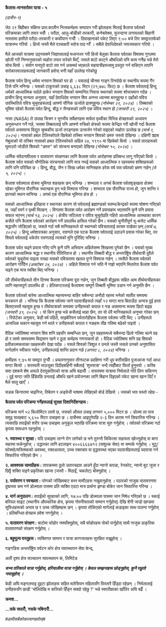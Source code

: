 **कैलास-मानसरोवर यात्रा - ५**

*(दार्चेन-१)*

जेठ २९ बिहीबार संक्षिप्त प्रात:कालीन नित्यकर्महरू सम्पादन गरी झोलाहरू मिलाई कैलास
पर्वतको परिक्रमाका लागि तयार भयौँ । परौठा, आलु-बोडीको तरकारी, कर्नफ्लेक्स,
फुरन्दाना लगायतको बिहानी नास्तामा हामीले परौठा-तरकारी र कफीपान गर्‍यौँ ।
दिवाखानाको पकेट लिएर ९:०० बजे तिर यमद्वारतर्फको यात्रारम्भ गरियो । हिजो जस्तै मैले
पञ्चाक्षरी स्तोत्र पाठ गरेँ । सबैले देवाधिदेवको जयजयकार गरियो ।

मैले आजको यात्रामा उठ्नसक्ने जिज्ञासालाई मध्यनजर गरी हिजो बेलुका कैलास पर्वतका
विषयमा गुगलमा खोजी गरी निम्नानुसारको व्यहोरा तयार पारेको थिएँ, जसले बाटो काट्ने
औषधिको पनि काम गर्नेछ भन्ने मेरो सोच थियो । संयोग घनपुरो बाटो तय गर्न असमर्थ
भएकाले सहयात्रीहरूसामु प्रस्तुत गर्न सकिएन तापनि सरोकारवालाहरूलाई जानकारी हवोस्
भनी यहाँ उल्लेख गरेकोछु

कैलाश पर्वत हिन्दू धर्ममा भगवान शिवको घर हो । यसलाई चीनमा गाङ्ग रिनपोछे वा
स्थानीय रूपमा गैंग टिसे पनि भनिन्छ । यसको टाकुराको उचाइ ६,६३८ मिटर (२१,७७८ फिट)
छ । कैलाश पर्वतलाई हिन्दू धर्मको आध्यात्मिक पर्दाले ढाकेर भगवान शिवको सम्मानित
निवास स्थानको रूपमा शोभायमान गर्दछ । प्राचीन हिन्दू मान्यता अनुसार, यहाँ देवाधिदेव
भगवान शिव अनन्त ध्यानमा बस्नुहुन्छ र उहाँको पवित्र उपस्थितिले पवित्र चुचुराहरूलाई आफ्नो
यौगिक ऊर्जाले ढाक्नुहुन्छ *(नोभेम्बर २९, २०२४)* । तिब्बतको भूमिमा रहेको कैलाश पर्वत
हिन्दू, बौद्ध र जैनहरूको लागि एक पवित्र स्थान हो *(जनवरी २९, २०२५)* ।

नासा (NASA) ले उपग्रह चित्रण र भूगर्भीय सर्वेक्षणहरू मार्फत पृथ्वीका विभिन्न क्षेत्रहरूको
अध्ययन अनुसन्धान गर्ने गर्छ, जसमा तिब्बतलाई पनि आफ्नो रुचिको क्षेत्रको रूपमा केन्द्रित
गरी खोजी गर्दा कैलाश पर्वतले असामान्य विद्युत चुम्बकीय ऊर्जा तरङ्गहरू उत्सर्जन गरेको
पाइएको व्यहोरा उल्लेख छ *(मार्च ९, २०२५)*। नासाको हबल टेलिस्कोपले खिचेको तस्बिर
भगवान शिवको डमरु जस्तो देखिन्छ । दक्षिणी क्र्याब नेबुलाको यो तस्बिर नासाको हबल
टेलिस्कोपले अप्रिल २४, १९९० मा खिचेको थियो । यसले ताराहरूको घुमाउरो जोडीले शिवको
\"डमरु\" को संरचना बनाएको देखिन्छ *(नोभेम्बर १०, २०२४)* ।

धार्मिक संवेदनशीलता र वातावरण संरक्षणका लागि कैलाश पर्वत आरोहणमा प्रतिबन्ध लागू
गरिएको थियो । कैलाश पर्वत यसको भौगोलिक संरचनाको लागि मात्र नभई यसको आध्यात्मिक
र रहस्यमय शक्तिहरूको लागि पनि परिचित छ । हिन्दू, बौद्ध, जैन र सिख धर्मका मानिसहरू
हरेक वर्ष यस पर्वतको भ्रमण गर्छन् *(मे ५, २०२५)* ।

कैलाश पर्वतमाला क्षेत्रमा भूमिगत शहरहरू छन् भनिन्छ । शम्भाला र अगर्थ कैलाश पर्वतशृङ्खला
क्षेत्रमा रहेका भूमिगत पौराणिक स्थानहरू हुन् भन्ने विश्वास गरिन्छ । शम्भाला एक पौराणिक
राज्य हो, जुन शान्ति र ज्ञानको स्थान मानिन्छ । अगर्थ एक पौराणिक भूमिगत क्षेत्र हो ।

यसको आध्यात्मिक इतिहास र स्थानका कारण यो पर्वतलाई ब्रह्माण्डको स्तम्भ/केन्द्रको रूपमा
घोषणा गरिएको छ, जहाँ स्वर्ग र पृथ्वी मिल्छन् । विगतमा कैलाश पर्वत आरोहण गर्ने
प्रयासहरू भएतापनि कुनै पनि प्रयास सफल भएनन् *(मार्च १३, २०२५)* । क्षेत्रीय जटिलता
र पवित्र चुचुरोप्रति गहिरो आध्यात्मिक आस्थाका कारण कसैले पनि कैलाश पर्वतको आरोहण
गर्ने उपलब्धि हासिल गरेको छैन। यसको चुनौतीपूर्ण भू-बनोट धार्मिक श्रद्धासँग जोडिएको छ,
जसले गर्दा सबै मानिसहरूले यो स्थानको पवित्रतालाई कायम राखेका छन् *(मार्च ७, २०२५)*
। हिन्दू धर्मशास्त्रका अनुसार, रावणले एक पटक कैलाश पर्वतलाई उठाउने प्रयास गरेका थिए,
तर शिवले पर्वतलाई धकेलेर रावणलाई त्यसको मुनि पुरिदिए भनिन्छ ।

कैलाश पर्वत चढ्ने प्रयास गरिए पनि कुनै पनि अभियान अहिलेसम्म शिखरमा पुगेको छैन । यसको
मुख्य कारण आध्यात्मिक श्रद्धा र स्थानीय रीतिरिवाज हो । स्थानीय तिब्बती बौद्ध र
अन्तर्राष्ट्रिय तीर्थयात्री दुवैले पर्वतको चुचुरोमा पाइला राख्दा यसको पवित्रतामा खलल
पुग्ने विश्वास गर्छन् । त्यसैले कैलाश पर्वतको आरोहण गरिँदैन *(अक्टोबर २४, २०२४)* ।
अहिले विश्वास गर्न जति नै गाह्रो भएपनि मिलारेपा कैलाश पर्वत चढ्ने एक मात्र व्यक्ति
थिए भनिन्छ ।

धेरै तीर्थयात्रीहरूले तीन दिनमा कैलाश परिक्रमा पूरा गर्छन्, जुन तिब्बती बौद्धहरू सहित
आम तीर्थयात्रीहरूका लागि महत्त्वपूर्ण उपलब्धि हो । हेलिकप्टरलाई कैलाशमा सम्पूर्ण
तिब्बती भूमिमा उडान गर्न अनुमति छैन ।

कैलाश पर्वतको बारेमा आध्यात्मिक महत्त्वभन्दा बाहिर सबैभन्दा अनौठो रहस्य भनेको व्यतीत
समयमा फरकपन हो । भनिन्छ कि कैलाश पर्वतमा जाने पदयात्रीहरूले त्यहाँ १२ घण्टा मात्र
बिताउँदा अन्यत्र दुई हप्ता बिताएजस्तै महसुस हुन्छ र तीर्थयात्राको समयमा उनीहरूको कपाल
र नङ असामान्य रूपमा छिटो बढ्छ *(जनवरी ३१, २०२५)* । यो किन हुन्छ भन्ने कसैलाई
थाहा छैन, तर यो धेरै मानिसहरूले अनुभव गरेका छन् । रिपोर्टका अनुसार, केही वर्ष पहिले,
साइबेरियन पर्वतारोहीहरू कैलाश पर्वतमा जाँदै थिए । उनीहरूले अत्यधिक थकान महसुस गर्न
थाले र उनीहरूको कपाल र नङहरू तीव्र गतिमा बढेको पाइयो ।

वैदिक ज्योतिषमा भगवान शिव शनि ग्रहसँग सम्बन्धित छन्, जुन ग्रहहरूमध्ये सबैभन्दा ढिलो
गतिमा चल्ने ग्रह हो र लामो समयसम्म विद्यमान रहने र ठूला कर्महरू गणनाकर्ता हो ।
वैदिक ज्योतिषमा शनि ग्रह शिवको प्रतीकात्मकताका पक्षहरूसँग देखा पर्दछ । यसले शिवको
त्रिशूल र उनले जस्तै जसले उनको अनुशासित मार्गदर्शन स्वीकार गर्छन्, उनीहरूलाई शान्ति
प्रदान गर्छ *(अगस्ट ८, २०२४)* भनिन्छ ।

हामीहरू ९:३५ मा यमद्वार पुग्यौँ । प्रचलनानुसार तीनपटक प्रदक्षिणा गरी धुप बत्तीसहित
पूजाआजा गर्दा आधा घण्टा बित्यो । सरस्वती भाउजूका दिदीहबहिनी सबैलाई \'शुभयात्रा\'
भन्दै त्यहीँबाट फिर्ता हुनुभयो । करिब सवा दशबजे शेष अरूले देरापुकतिरको यात्रा अघि
बढायौँ । वास्तवमा यात्रामा निर्मलाले गति लिन सकिनन् । दुई घण्टा जति हिँडेपछि उनलाई
औषधि खाने प्रयोजनका लागि बिहान दिइएको पकेट खाना खान दिएँ र मैले सातु खाएँ ।

सडक किनारामा चाइनिज, तिबेतन र अङ्ग्रेजी भाषामा लेखिएको बोर्ड देखियो । जसको भाव
यस्तो रहेछ -

**कैलास पर्वत परिक्रमा गर्नेहरूलाई सुरक्षा दिशानिर्देशनहरू :**

परिक्रमा मार्ग ५२ किलोमिटर लामो छ, जसको औसत उचाइ लगभग ५,००० मिटर छ । डोल्मा
ला पास समुद्र सतहबाट ५,६५० मिटर उचाइमा छ । दार्चेनमा आइपुगेपछि २-३ दिन आराम
गर्न सिफारिस गरिन्छ । त्यसपछि तपाईंको शरीर उच्च उचाइमा अनुकूल भएपछि परिक्रमा
यात्रा सुरु गर्नुहोस् । पर्वतको परिक्रमा गर्दा कृपया सावधान रहनुहोस् ।

**१. स्वास्थ्य र सुरक्षा :** यदि उचाइमा लाग्ने रोग लागेको छ भने तुरुन्तै चिकित्सा
सहायता खोज्नुहोस् वा बागा सहरमा फर्कनुहोस् । उद्धारका लागि हटलाइन ४००६६६६७१२
(सशुल्क सेवा) मा सम्पर्क गर्नुहोस् । मुटु/फोक्सो/मस्तिष्कको अवस्था, रक्तअल्पता, उच्च
रक्तचाप वा वृद्धावस्था भएका पदयात्रीहरूलाई पदयात्रा गर्न सिफारिस गरिएको छैन ।

**२. आवश्यक सामग्रीहरू :** तापक्रममा ठूलो उतारचढाव आउने हुँदा न्यानो कपडा, रेनकोट,
न्यानो बुट जुत्ता र छिट्टै शक्ति पाइने प्रकृतिका खाजा (जस्तै - मिठाइँ, चकलेट) बोक्नुहोस्
।

**३. पर्यावरण र स्वच्छता :** प्लेगको जोखिमबाट बच्न मार्मोटहरू नखुवानुहोस् । पठारको
नाजुक वातावरणमा दुष्प्रभाव कम गर्न डोल्माला पासमा प्रति व्यक्ति एउटा मात्र प्रार्थना
झण्डा बोकेर जान सिफारिस गरिन्छ ।

**४. मार्ग अनुपालन :** तपाईंको सुरक्षाको लागि, १७:०० पछि डोल्माला पासमा जान
निषेध गरिएको छ । स्काई बरियल साइट (स्थानीय औपचारिक क्षेत्र, कृपया गोपनीयताको
सम्मान गर्नुहोस्) देखि शेगी जाडो खण्डमा सुविधाहरूको अभाव छ र उच्च जोखिमहरू छन् ।
कृपया तोकिएको मार्गलाई कडाइका साथ पालना गर्नुहोस् । प्रतिबन्धित क्षेत्रहरू प्रवेश
नगर्नुहोस् ।

**५. वातावरण संरक्षण :** बाटोमा फोहोर नफ्याँक्नुहोस्, सबै फोहोरहरू पोको पार्नुहोस्
साथै नाजुक प्राकृतिक वातावरणको संरक्षण गर्नुहोस् ।

**६. बहुमूल्य वस्तुहरू :** व्यक्तिगत सामान र यात्रा कागजातहरू सुरक्षित राख्नुहोस् ।

गङ्गडिस अन्तर्राष्ट्रिय पर्यटन कोर क्षेत्र व्यवस्थापन सेवा केन्द्र,

अली दृश्य क्षेत्र सञ्चालन व्यवस्थापन कं, लिमिटेड

***सभ्य तरिकाले यात्रा गर्नुहोस्, हरियालीमा यात्रा गर्नुहोस् । केवल सम्झनाहरू
छोड्नुहोस्, कुनै पछुतो नमान्नुहोस् ।***

केही अघि मङ्गलभाइ दुइटा झोलाहरू सहित मलेसियन महिलासँग विस्तारै हिँड्दा रहेछन् ।
निर्मलालाई उनीहरूसँग छाडी \'भोलिदेखि म कत्तिको हिँड्न सक्दो रहेछु ?\' भन्ने
स्वपरीक्षाका खाँतिर अघि बढेँ ।

**क्रमश\...**

**\...सके सपारौँ, नसके नबिगारौँ\...**

*#हामीसबैकोकल्याणहवोस्#*
